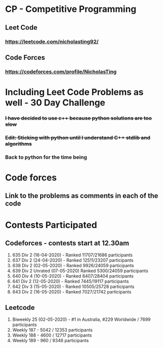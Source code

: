 # CP - Competitive Programming

## Leet Code
### https://leetcode.com/nicholasting92/
## Code Forces
### https://codeforces.com/profile/NicholasTing

# Including Leet Code Problems as well - 30 Day Challenge
### ~~I have decided to use c++ because python solutions are too slow~~
### ~~Edit: Sticking with python until I understand C++ stdlib and algorithms~~
### Back to python for the time being

# Code forces
## Link to the problems as comments in each of the code

# Contests Participated

## Codeforces - contests start at 12.30am

1. 635 Div 2 (16-04-2020) - Ranked 11707/21686 participants
2. 637 Div 2 (24-04-2020) - Ranked 12511/23207 participants
3. 638 Div 2 (02-05-2020) - Ranked 9926/24059 participants
4. 639 Div 2 Unrated (07-05-2020) Ranked 5300/24059 participants
5. 640 Div 4 (10-05-2020) - Ranked 8407/28404 participants
6. 641 Div 2 (12-05-2020) - Ranked 7445/19117 participants
7. 642 Div 3 (15-05-2020) - Ranked 10505/25728 participants
8. 643 Div 2 (16-05-2020) - Ranked 7027/21742 participants

## Leetcode

1. Biweekly 25 (02-05-2020) - #1 in Australia, #229 Worldwide / 7699 participants
2. Weekly 187 - 5042 / 12353 participants
3. Weekly 188 - 4600 / 12717 participants 
4. Weekly 189 - 960 / 9346 participants


